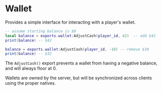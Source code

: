 # Wallet
Provides a simple interface for interacting with a player's wallet.

```lua
-- assume starting balance is $0
local balance = exports.wallet:AdjustCash(player_id, 42)  -- add $42
print(balance) -- $42

balance = exports.wallet:AdjustCash(player_id, -10) -- remove $10
print(balance) -- $32
```

The `AdjustCash()` export prevents a wallet from having a negative balance, and will always floor at 0.

Wallets are owned by the server, but will be synchronized across clients using the proper natives.
